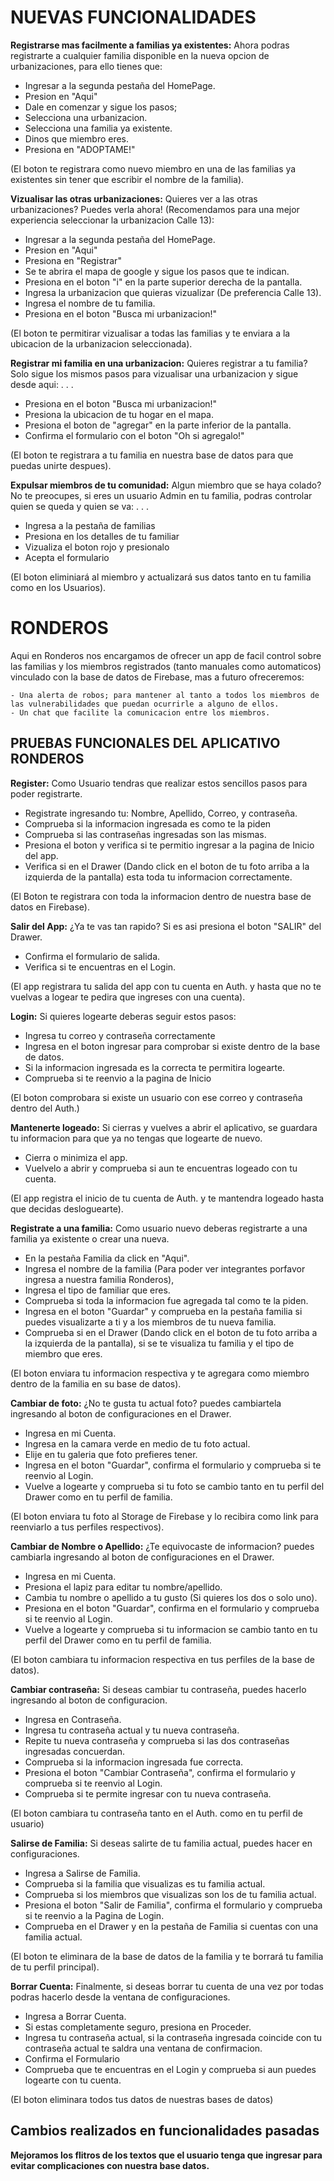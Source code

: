 # NUEVAS FUNCIONALIDADES

**Registrarse mas facilmente a familias ya existentes:**
Ahora podras registrarte a cualquier familia disponible en la nueva opcion de urbanizaciones, para ello tienes que:
  - Ingresar a la segunda pestaña del HomePage.
  - Presion en "Aqui"
  - Dale en comenzar y sigue los pasos;
  - Selecciona una urbanizacion.
  - Selecciona una familia ya existente.
  - Dinos que miembro eres.
  - Presiona en "ADOPTAME!"
  
  (El boton te registrara como nuevo miembro en una de las familias ya existentes sin tener que escribir el nombre de la familia).
  
**Vizualisar las otras urbanizaciones:**
Quieres ver a las otras urbanizaciones? Puedes verla ahora! (Recomendamos para una mejor experiencia seleccionar la urbanizacion Calle 13):
  - Ingresar a la segunda pestaña del HomePage.
  - Presion en "Aqui"
  - Presiona en "Registrar"
  - Se te abrira el mapa de google y sigue los pasos que te indican.
  - Presiona en el boton "i" en la parte superior derecha de la pantalla.
  - Ingresa la urbanizacion que quieras vizualizar (De preferencia Calle 13).
  - Ingresa el nombre de tu familia.
  - Presiona en el boton "Busca mi urbanizacion!"
  
  (El boton te permitirar vizualisar a todas las familias y te enviara a la ubicacion de la urbanizacion seleccionada).

**Registrar mi familia en una urbanizacion:**
Quieres registrar a tu familia? Solo sigue los mismos pasos para vizualisar una urbanizacion y sigue desde aqui:
  . . .
  - Presiona en el boton "Busca mi urbanizacion!"
  - Presiona la ubicacion de tu hogar en el mapa.
  - Presiona el boton de "agregar" en la parte inferior de la pantalla.
  - Confirma el formulario con el boton "Oh si agregalo!"
  
  (El boton te registrara a tu familia en nuestra base de datos para que puedas unirte despues).

 **Expulsar miembros de tu comunidad:**
Algun miembro que se haya colado? No te preocupes, si eres un usuario Admin en tu familia, podras controlar quien se queda y quien se va:
  . . .
  - Ingresa a la pestaña de familias
  - Presiona en los detalles de tu familiar
  - Vizualiza el boton rojo y presionalo
  - Acepta el formulario
  
  (El boton eliminiará al miembro y actualizará sus datos tanto en tu familia como en los Usuarios).



# RONDEROS

Aqui en Ronderos nos encargamos de ofrecer un app de facil control sobre las familias y los miembros registrados (tanto manuales como automaticos) vinculado con la base de datos de Firebase, mas a futuro ofreceremos:

    - Una alerta de robos; para mantener al tanto a todos los miembros de las vulnerabilidades que puedan ocurrirle a alguno de ellos.
    - Un chat que facilite la comunicacion entre los miembros.

## PRUEBAS FUNCIONALES DEL APLICATIVO RONDEROS

**Register:**
Como Usuario tendras que realizar estos sencillos pasos para poder registrarte.
  - Registrate ingresando tu: Nombre, Apellido, Correo, y contraseña.
  - Comprueba si la informacion ingresada es como te la piden
  - Comprueba si las contraseñas ingresadas son las mismas.
  - Presiona el boton y verifica si te permitio ingresar a la pagina de Inicio del app.
  - Verifica si en el Drawer (Dando click en el boton de tu foto arriba a la izquierda de la pantalla) esta toda tu informacion correctamente.
  
  (El Boton te registrara con toda la informacion dentro de nuestra base de datos en Firebase).
  
**Salir del App:**
¿Ya te vas tan rapido? Si es asi presiona el boton "SALIR" del Drawer.
  - Confirma el formulario de salida.
  - Verifica si te encuentras en el Login.
  
  (El app registrara tu salida del app con tu cuenta en Auth. y hasta que no te vuelvas a logear te pedira que ingreses con una cuenta).
  
**Login:**
Si quieres logearte deberas seguir estos pasos:
  - Ingresa tu correo y contraseña correctamente
  - Ingresa en el boton ingresar para comprobar si existe dentro de la base de datos.
  - Si la informacion ingresada es la correcta te permitira logearte.
  - Comprueba si te reenvio a la pagina de Inicio
  
  (El boton comprobara si existe un usuario con ese correo y contraseña dentro del Auth.)
  
**Mantenerte logeado:**
Si cierras y vuelves a abrir el aplicativo, se guardara tu informacion para que ya no tengas que logearte de nuevo.
  - Cierra o minimiza el app.
  - Vuelvelo a abrir y comprueba si aun te encuentras logeado con tu cuenta.
  
  (El app registra el inicio de tu cuenta de Auth. y te mantendra logeado hasta que decidas desloguearte).
  
  
**Registrate a una familia:**
Como usuario nuevo deberas registrarte a una familia ya existente o crear una nueva.
  - En la pestaña Familia da click en "Aqui".
  - Ingresa el nombre de la familia (Para poder ver integrantes porfavor ingresa a nuestra familia Ronderos),
  - Ingresa el tipo de familiar que eres.
  - Comprueba si toda la informacion fue agregada tal como te la piden.
  - Ingresa en el boton "Guardar" y comprueba en la pestaña familia si puedes visualizarte a ti y a los miembros de tu nueva familia.
  - Comprueba si en el Drawer (Dando click en el boton de tu foto arriba a la izquierda de la pantalla), si se te visualiza tu familia y el tipo de miembro que eres.
  
  (El boton enviara tu informacion respectiva y te agregara como miembro dentro de la familia en su base de datos).
  
**Cambiar de foto:**
¿No te gusta tu actual foto? puedes cambiartela ingresando al boton de configuraciones en el Drawer.
  - Ingresa en mi Cuenta.
  - Ingresa en la camara verde en medio de tu foto actual.
  - Elije en tu galeria que foto prefieres tener.
  - Ingresa en el boton "Guardar", confirma el formulario y comprueba si te reenvio al Login.
  - Vuelve a logearte y comprueba si tu foto se cambio tanto en tu perfil del Drawer como en tu perfil de familia.
  
  (El boton enviara tu foto al Storage de Firebase y lo recibira como link para reenviarlo a tus perfiles respectivos).
  
**Cambiar de Nombre o Apellido:**
¿Te equivocaste de informacion? puedes cambiarla ingresando al boton de configuraciones en el Drawer.
  - Ingresa en mi Cuenta.
  - Presiona el lapiz para editar tu nombre/apellido.
  - Cambia tu nombre o apellido a tu gusto (Si quieres los dos o solo uno).
  - Presiona en el boton "Guardar", confirma en el formulario y comprueba si te reenvio al Login.
  - Vuelve a logearte y comprueba si tu informacion se cambio tanto en tu perfil del Drawer como en tu perfil de familia.
  
  (El boton cambiara tu informacion respectiva en tus perfiles de la base de datos).
  
**Cambiar contraseña:**
Si deseas cambiar tu contraseña, puedes hacerlo ingresando al boton de configuracion.
  - Ingresa en Contraseña.
  - Ingresa tu contraseña actual y tu nueva contraseña.
  - Repite tu nueva contraseña y comprueba si las dos contraseñas ingresadas concuerdan.
  - Comprueba si la informacion ingresada fue correcta.
  - Presiona el boton "Cambiar Contraseña", confirma el formulario y comprueba si te reenvio al Login.
  - Comprueba si te permite ingresar con tu nueva contraseña.
  
  (El boton cambiara tu contraseña tanto en el Auth. como en tu perfil de usuario)
  
**Salirse de Familia:**
Si deseas salirte de tu familia actual, puedes hacer en configuraciones.
  - Ingresa a Salirse de Familia.
  - Comprueba si la familia que visualizas es tu familia actual.
  - Comprueba si los miembros que visualizas son los de tu familia actual.
  - Presiona el boton "Salir de Familia", confirma el formulario y comprueba si te reenvio a la Pagina de Login.
  - Comprueba en el Drawer y en la pestaña de Familia si cuentas con una familia actual.
  
  (El boton te eliminara de la base de datos de la familia y te borrará tu familia de tu perfil principal).
  
**Borrar Cuenta:**
Finalmente, si deseas borrar tu cuenta de una vez por todas podras hacerlo desde la ventana de configuraciones.
  - Ingresa a Borrar Cuenta.
  - Si estas completamente seguro, presiona en Proceder.
  - Ingresa tu contraseña actual, si la contraseña ingresada coincide con tu contraseña actual te saldra una ventana de confirmacion.
  - Confirma el Formulario
  - Comprueba que te encuentras en el Login y comprueba si aun puedes logearte con tu cuenta.
  
  (El boton eliminara todos tus datos de nuestras bases de datos)

## Cambios realizados en funcionalidades pasadas

**Mejoramos los flitros de los textos que el usuario tenga que ingresar para evitar complicaciones con nuestra base datos.**
